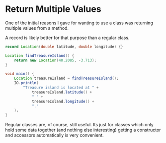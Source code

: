 # Return Multiple Values

One of the initial reasons I gave for wanting to use a class
was returning multiple values from a method.

A record is likely better for that purpose than a regular class.

```java
record Location(double latitude, double longitude) {}

Location findTreasureIsland() {
    return new Location(40.2085, -3.713);
}

void main() {
    Location treasureIsland = findTreasureIsland();
    IO.println(
        "Treasure island is located at " +
            treasureIsland.latitude() +
            " " +
            treasureIsland.longitude() +
            "."
    );
}
```

Regular classes are, of course, still useful. Its just for classes which only
hold some data together (and nothing else interesting) getting a constructor and accessors automatically is very convenient.
